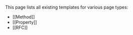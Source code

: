 This page lists all existing templates for various page types:

* [[Method]]
* [[Property]]
* [[RFC]]
